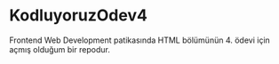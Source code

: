 # KodluyoruzOdev4
Frontend Web Development patikasında HTML bölümünün 4. ödevi için açmış olduğum bir repodur.
